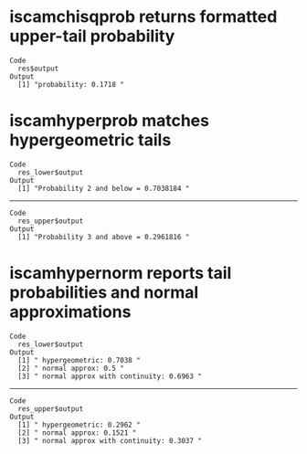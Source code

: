# iscamchisqprob returns formatted upper-tail probability

    Code
      res$output
    Output
      [1] "probability: 0.1718 "

# iscamhyperprob matches hypergeometric tails

    Code
      res_lower$output
    Output
      [1] "Probability 2 and below = 0.7038184 "

---

    Code
      res_upper$output
    Output
      [1] "Probability 3 and above = 0.2961816 "

# iscamhypernorm reports tail probabilities and normal approximations

    Code
      res_lower$output
    Output
      [1] " hypergeometric: 0.7038 "               
      [2] " normal approx: 0.5 "                   
      [3] " normal approx with continuity: 0.6963 "

---

    Code
      res_upper$output
    Output
      [1] " hypergeometric: 0.2962 "               
      [2] " normal approx: 0.1521 "                
      [3] " normal approx with continuity: 0.3037 "

